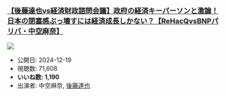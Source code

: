 ### [【後藤達也vs経済財政諮問会議】政府の経済キーパーソンと激論！日本の閉塞感ぶっ壊すには経済成長しかない？【ReHacQvsBNPパリバ・中空麻奈】](https://www.youtube.com/watch?v=S4wx54TI4uE)
[![](https://img.youtube.com/vi/S4wx54TI4uE/sddefault.jpg)](https://www.youtube.com/watch?v=S4wx54TI4uE)
-   公開日: 2024-12-19
-   視聴数: 71,608
-   **いいね数: 1,190**
-   出演者: 中空麻奈, [後藤達也](/rehacq_fan/people/後藤達也 "wikilink")
